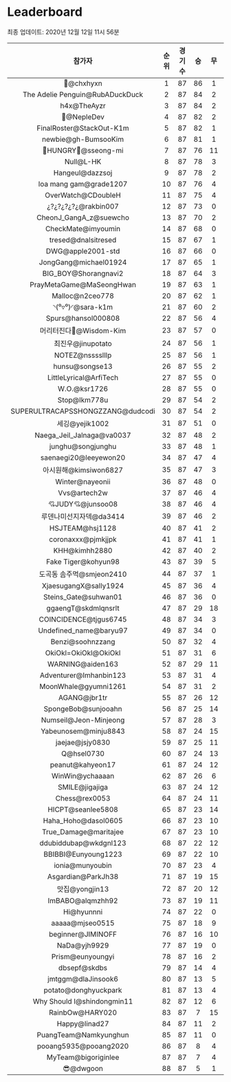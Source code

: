 # Leaderboard
최종 업데이트: 2020년 12월 12일 11시 56분




| 참가자 | 순위 | 경기수 | 승 | 무 | 패 | 승점 |
|:---:|:---:|:---:|:---:|:---:|:---:|:---:|
| 👑@chxhyxn | 1 | 87 | 86 | 1 | 0 | 259 |
| The Adelie Penguin@RubADuckDuck | 2 | 87 | 84 | 2 | 1 | 254 |
| h4x@TheAyzr | 3 | 87 | 84 | 2 | 1 | 254 |
| 🥈@NepleDev | 4 | 87 | 82 | 2 | 3 | 248 |
| FinalRoster@StackOut-K1m | 5 | 87 | 82 | 1 | 4 | 247 |
| newbie@gh-BumsooKim | 6 | 87 | 81 | 1 | 5 | 244 |
| 🍗HUNGRY🍗@sseong-mi | 7 | 87 | 76 | 11 | 0 | 239 |
| Null@L-HK | 8 | 87 | 78 | 3 | 6 | 237 |
| Hangeul@dazzsoj | 9 | 87 | 78 | 2 | 7 | 236 |
| loa mang gam@grade1207 | 10 | 87 | 76 | 4 | 7 | 232 |
| OverWatch@CDoubleH | 11 | 87 | 75 | 4 | 8 | 229 |
| ¿?¿?¿?¿?¿@rakbin007 | 12 | 87 | 73 | 0 | 14 | 219 |
| CheonJ_GangA_z@suewcho | 13 | 87 | 70 | 2 | 15 | 212 |
| CheckMate@imyoumin | 14 | 87 | 68 | 0 | 19 | 204 |
| tresed@dnalsitresed | 15 | 87 | 67 | 1 | 19 | 202 |
| DWG@apple2001-std | 16 | 87 | 66 | 0 | 21 | 198 |
| JongGang@michael01924 | 17 | 87 | 65 | 1 | 21 | 196 |
| BIG_BOY@Shorangnavi2 | 18 | 87 | 64 | 3 | 20 | 195 |
| PrayMetaGame@MaSeongHwan | 19 | 87 | 63 | 1 | 23 | 190 |
| Malloc@n2ceo778 | 20 | 87 | 62 | 1 | 24 | 187 |
| ◝(⁰▿⁰)◜@sara-k1m | 21 | 87 | 60 | 2 | 25 | 182 |
| Spurs@hansol000808 | 22 | 87 | 56 | 4 | 27 | 172 |
| 머리터진다🤯@Wisdom-Kim | 23 | 87 | 57 | 0 | 30 | 171 |
| 최진우@jinupotato | 24 | 87 | 56 | 1 | 30 | 169 |
| NOTEZ@nsssslllp | 25 | 87 | 56 | 1 | 30 | 169 |
| hunsu@songse13 | 26 | 87 | 55 | 2 | 30 | 167 |
| LittleLyrical@ArfiTech | 27 | 87 | 55 | 0 | 32 | 165 |
| W.O.@ksr1726 | 28 | 87 | 55 | 0 | 32 | 165 |
| Stop@lkm778u | 29 | 87 | 54 | 2 | 31 | 164 |
| SUPERULTRACAPSSHONGZZANG@dudcodi | 30 | 87 | 54 | 2 | 31 | 164 |
| 세깅@yejik1002 | 31 | 87 | 51 | 0 | 36 | 153 |
| Naega_Jeil_Jalnaga@va0037 | 32 | 87 | 48 | 2 | 37 | 146 |
| junghu@songjunghu | 33 | 87 | 48 | 1 | 38 | 145 |
| saenaegi20@leeyewon20 | 34 | 87 | 47 | 4 | 36 | 145 |
| 아시원해@kimsiwon6827 | 35 | 87 | 47 | 3 | 37 | 144 |
| Winter@nayeonii | 36 | 87 | 48 | 0 | 39 | 144 |
| Vvs@artech2w | 37 | 87 | 46 | 4 | 37 | 142 |
| 💘JUDY💘@junsoo08 | 38 | 87 | 46 | 4 | 37 | 142 |
| 루덴나미선지자덱@da3414 | 39 | 87 | 46 | 2 | 39 | 140 |
| HSJTEAM@hsj1128 | 40 | 87 | 41 | 2 | 44 | 125 |
| coronaxxx@pjmkjjpk | 41 | 87 | 41 | 1 | 45 | 124 |
| KHH@kimhh2880 | 42 | 87 | 40 | 2 | 45 | 122 |
| Fake Tiger@kohyun98 | 43 | 87 | 39 | 5 | 43 | 122 |
| 도곡동 솜주먹@smjeon2410 | 44 | 87 | 37 | 1 | 49 | 112 |
| XjaesugangX@sally1924 | 45 | 87 | 36 | 4 | 47 | 112 |
| Steins_Gate@suhwan01 | 46 | 87 | 36 | 0 | 51 | 108 |
| ggaengT@skdmlqnsrlt | 47 | 87 | 29 | 18 | 40 | 105 |
| COINCIDENCE@tjgus6745 | 48 | 87 | 34 | 3 | 50 | 105 |
| Undefined_name@baryu97 | 49 | 87 | 34 | 0 | 53 | 102 |
| Benzi@soohnzzang | 50 | 87 | 32 | 4 | 51 | 100 |
| OkiOkl=OkiOkl@OkiOkl | 51 | 87 | 31 | 6 | 50 | 99 |
| WARNING@aiden163 | 52 | 87 | 29 | 11 | 47 | 98 |
| Adventurer@Imhanbin123 | 53 | 87 | 31 | 4 | 52 | 97 |
| MoonWhale@gyumni1261 | 54 | 87 | 31 | 2 | 54 | 95 |
| AGANG@jbr1tr | 55 | 87 | 26 | 12 | 49 | 90 |
| SpongeBob@sunjooahn | 56 | 87 | 25 | 14 | 48 | 89 |
| Numseil@Jeon-Minjeong | 57 | 87 | 28 | 3 | 56 | 87 |
| Yabeunosem@minju8843 | 58 | 87 | 24 | 15 | 48 | 87 |
| jaejae@jsjy0830 | 59 | 87 | 25 | 11 | 51 | 86 |
| Q@hsel0730 | 60 | 87 | 24 | 13 | 50 | 85 |
| peanut@kahyeon17 | 61 | 87 | 24 | 12 | 51 | 84 |
| WinWin@ychaaaan | 62 | 87 | 26 | 6 | 55 | 84 |
| SMILE@jigajiga | 63 | 87 | 24 | 12 | 51 | 84 |
| Chess@rex0053 | 64 | 87 | 24 | 11 | 52 | 83 |
| HICPT@seanlee5808 | 65 | 87 | 23 | 14 | 50 | 83 |
| Haha_Hoho@dasol0605 | 66 | 87 | 23 | 10 | 54 | 79 |
| True_Damage@maritajee | 67 | 87 | 23 | 10 | 54 | 79 |
| ddubiddubap@wkdgnl123 | 68 | 87 | 22 | 12 | 53 | 78 |
| BBIBBI@Eunyoung1223 | 69 | 87 | 22 | 10 | 55 | 76 |
| ionia@munyoubin | 70 | 87 | 23 | 4 | 60 | 73 |
| Asgardian@ParkJh38 | 71 | 87 | 19 | 15 | 53 | 72 |
| 맛집@yongjin13 | 72 | 87 | 20 | 12 | 55 | 72 |
| ImBABO@alqmzhh92 | 73 | 87 | 19 | 11 | 57 | 68 |
| Hi@hyunnni | 74 | 87 | 22 | 0 | 65 | 66 |
| aaaaa@mjseo0515 | 75 | 87 | 18 | 9 | 60 | 63 |
| beginner@JIMINOFF | 76 | 87 | 16 | 10 | 61 | 58 |
| NaDa@yjh9929 | 77 | 87 | 19 | 0 | 68 | 57 |
| Prism@eunyoungyi | 78 | 87 | 16 | 2 | 69 | 50 |
| dbsepf@skdbs | 79 | 87 | 14 | 4 | 69 | 46 |
| jmtggm@dlaJinsook6 | 80 | 87 | 13 | 5 | 69 | 44 |
| potato@donghyuckpark | 81 | 87 | 13 | 4 | 70 | 43 |
| Why Should I@shindongmin11 | 82 | 87 | 12 | 6 | 69 | 42 |
| RainbOw@HARY020 | 83 | 87 | 7 | 15 | 65 | 36 |
| Happy@linad27 | 84 | 87 | 11 | 2 | 74 | 35 |
| PuangTeam@Namkyunghun | 85 | 87 | 11 | 0 | 76 | 33 |
| pooang5935@pooang2020 | 86 | 87 | 8 | 4 | 75 | 28 |
| MyTeam@bigoriginlee | 87 | 87 | 7 | 4 | 76 | 25 |
| 😎@dwgoon | 88 | 87 | 5 | 1 | 81 | 16 |